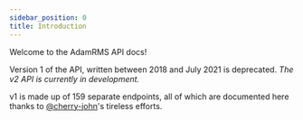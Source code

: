 ```yaml
---
sidebar_position: 0
title: Introduction
---
```


Welcome to the AdamRMS API docs!

Version 1 of the API, written between 2018 and July 2021 is deprecated. *The v2 API is currently in development.*

v1 is made up of 159 separate endpoints, all of which are documented here thanks to [@cherry-john](https://github.com/cherry-john)'s tireless efforts.